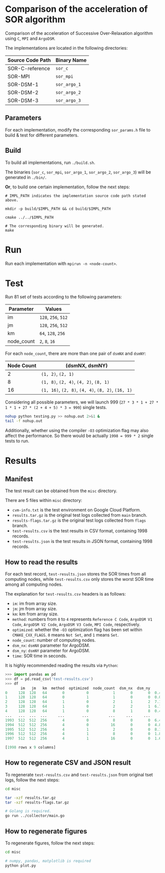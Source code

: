 # Comparison of the acceleration of SOR algorithm

Comparison of the acceleration of Successive Over-Relaxation algorithm using `C`, `MPI` and `ArgoDSM`.

The implementations are located in the following directories:

| Source Code Path | Binary Name |
|---|---|
| SOR-C-reference | `sor_c` |
| SOR-MPI | `sor_mpi` |
| SOR-DSM-1 | `sor_argo_1` |
| SOR-DSM-2 | `sor_argo_2` |
| SOR-DSM-3 | `sor_argo_3` |

## Parameters

For each implementation, modify the corresponding `sor_params.h` file to build & test for different parameters.

## Build

To build all implementations, run `./build.sh`.

The binaries (`sor_c`, `sor_mpi`, `sor_argo_1`, `sor_argo_2`, `sor_argo_3`) will be generated in `./bin/`.

**Or**, to build one certain implementation, follow the next steps:

```
# IMPL_PATH indicates the implementation source code path stated above.

mkdir -p build/$IMPL_PATH && cd build/$IMPL_PATH

cmake ../../$IMPL_PATH

# The corresponding binary will be generated.
make
```

# Run

Run each implementation with `mpirun -n <node-count>`.

# Test

Run 81 set of tests according to the following parameters:

| Parameter | Values |
|---|---|
| im | `128`, `256`, `512` |
| jm | `128`, `256`, `512` |
| km | `64`, `128`, `256` |
| node_count | `2`, `8`, `16` |

For each `node_count`, there are more than one pair of `dsmNX` and `dsmNY`:

| Node Count | (dsmNX, dsmNY) |
|---|---|
| 2 | `(1, 2)`, `(2, 1)` |
| 8 | `(1, 8)`, `(2, 4)`, `(4, 2)`, `(8, 1)` |
| 16 | `(1, 16)`, `(2, 8)`, `(4, 4)`, `(8, 2)`, `(16, 1)` |

Considering all possible parameters, we will launch
999 (`27 * 3 * 1 + 27 * 1 * 1 + 27 * (2 + 4 + 5) * 3 = 999`) single tests.

```bash
nohup python testing.py >> nohup.out 2>&1 &
tail -f nohup.out
```

Additionally, whether using the compiler `-O3` optimization flag may also affect the performance. So there would be actually `1998 = 999 * 2` single tests to run.

# Results

## Manifest

The test result can be obtained from the `misc` directory.

There are 5 files within `misc` directory:

- `cvm-info.txt` is the test environment on Google Cloud Platform.
- `results.tar.gz` is the original test logs collected from `main` branch.
- `results-flags.tar.gz` is the original test logs collected from `flags` branch.
- `test-results.csv` is the test results in CSV format, containing 1998 records.
- `test-results.json` is the test results in JSON format, containing 1998 records.

## How to read the results

For each test record, `test-results.json` stores the SOR times from all computing nodes, while `test-results.csv` only stores the worst SOR time among all computing nodes.

The explanation for `test-results.csv` headers is as follows:

- `im`: im from array size.
- `jm`: jm from array size.
- `km`: km from array size.
- `method`: numbers from `0` to `4` represents `Reference C Code`, `ArgoDSM V1 Code`, `ArgoDSM V2 Code`, `ArgoDSM V3 Code`, `MPI Code`, respectively.
- `optimized`: whether the `-O3` optimization flag has been set within `CMAKE_CXX_FLAGS`. `0` means `Not Set`, and `1` means `Set`.
- `node_count`: number of computing nodes.
- `dsm_nx`: `dsmNX` parameter for ArgoDSM.
- `dsm_ny`: `dsmNY` parameter for ArgoDSM.
- `time`: SOR time in seconds.

It is highly recommended reading the results via `Python`:

```python
>>> import pandas as pd
>>> df = pd.read_csv('test-results.csv')
>>> df
       im   jm   km  method  optimized  node_count  dsm_nx  dsm_ny      time
0     128  128   64       0          0           1       0       0  0.412469
1     128  128   64       0          1           1       0       0  0.079119
2     128  128   64       1          0           2       1       2  7.100646
3     128  128   64       1          0           2       2       1  6.763574
4     128  128   64       1          0           8       1       8  0.426822
...   ...  ...  ...     ...        ...         ...     ...     ...       ...
1993  512  512  256       4          0           8       0       0  6.401710
1994  512  512  256       4          0          16       0       0  4.882370
1995  512  512  256       4          1           2       0       0  8.194650
1996  512  512  256       4          1           8       0       0  1.832680
1997  512  512  256       4          1          16       0       0  1.667990

[1998 rows x 9 columns]
```

## How to regenerate CSV and JSON result

To regenerate `test-results.csv` and `test-results.json` from original tset logs, follow the next steps:

```bash
cd misc

tar -xzf results.tar.gz
tar -xzf results-flags.tar.gz

# Golang is required.
go run ../collector/main.go
```

## How to regenerate figures

To regenerate figures, follow the next steps:

```bash
cd misc

# numpy, pandas, matplotlib is required
python plot.py
```
